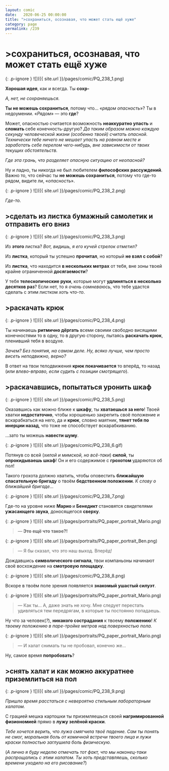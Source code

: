 ```yaml
---
layout: comic
date:   2020-06-25 00:00:00 
title: ">сохраниться, осознавая, что может стать ещё хуже"
category: page
permalink: /239
---
```

# >сохраниться, осознавая, что может стать ещё хуже

{: .p-ignore }
![]({{ site.url }}/pages/comic/PQ_238_1.png)

<strong>Хорошая идея</strong>, как и всегда. Ты <strong>сохр-</strong>

<em>А, нет, не сохраняешься.</em>

<strong>Ты не можешь сохраниться</strong>, потому что… «<em>рядом опасность</em>»? Ты в недоумении. «<em>Рядом</em>» — это <strong>где</strong>?

Может, опасностью считается возможность <strong>неаккуратно упасть</strong> и <strong>сломать </strong>себе конечность-другую? <em>Да таким образом можно каждую секунду человеческой жизни (особенно твоей) считать опасной. Технически тебе ничего не мешает упасть на ровном месте и заработать себе перелом чего-нибудь, вне зависимости от твоих текущих обстоятельств.</em>

<em>Где эта грань, что разделяет опасную ситуацию от неопасной?</em>

Ну и ладно, ты никогда не был любителем <strong>философских рассуждений</strong>. Важно то, что сейчас ты <strong>не можешь сохраниться</strong>, потому что где-то рядом, видите ли, «<em>опасность</em>».

{: .p-ignore }
![]({{ site.url }}/pages/comic/PQ_238_2.png)

<em>Где-то.</em>

## >сделать из листка бумажный самолетик и отправить его вниз

{: .p-ignore }
![]({{ site.url }}/pages/comic/PQ_238_3.png)

Из <strong>этого </strong>листка? <em>Вот, видишь, я его кучей стрелок отметил?</em> 

Из <strong>листка</strong>, который ты успешно <strong>прочитал</strong>, но который <strong>не взял с собой</strong>?

Из <strong>листка</strong>, что находится <strong>в нескольких метрах</strong> от тебя, вне зоны твоей крайне ограниченной <strong>досягаемости</strong>?

У тебя <strong>телескопические руки</strong>, которые могут <strong>удлиняться в несколько десятков раз</strong>? Если нет, то я <em>очень сомневаюсь</em>, что тебе удастся сделать с этим листком <em>хоть что-то</em>.

## >раскачать крюк

{: .p-ignore }
![]({{ site.url }}/pages/comic/PQ_238_4.png)

Ты начинаешь <strong>ритмично дёргать</strong> всеми своими свободно висящими конечностями то в одну, то в другую сторону, пытаясь <strong>раскачать крюк</strong>, пленивший тебя в воздухе.

<em>Зачем? Без понятия, на самом деле. Ну, всяко лучше, чем просто висеть неподвижно, верно?</em>

В ответ на твои телодвижения <strong>крюк покачивается</strong> то вперёд, то назад (<em>или влево-вправо, если судить с позиции смотрящего</em>).

## >раскачавшись, попытаться уронить шкаф

{: .p-ignore }
![]({{ site.url }}/pages/comic/PQ_238_5.png)

Оказавшись как можно ближе к <strong>шкафу</strong>, ты <strong>хватаешься за него</strong>! Твоей хватки <strong>недостаточно</strong>, чтобы хорошенько закрепить своё положение и вскарабкаться на него, да и <strong>крюк</strong>, словно маятник, <strong>тянет тебя по инерции назад</strong>, что тоже не способствует вскарабкиванию.

…зато ты можешь <strong>навести шуму</strong>.

{: .p-ignore }
![]({{ site.url }}/pages/comic/PQ_238_6.gif)

Потянув со всей (<em>хилой и мимской, но всё-таки</em>) <strong>силой</strong>, ты <strong>опрокидываешь шкаф</strong>! Он и его содержимое с <strong>грохотом </strong>ударяются об пол!

Такого грохота должно хватить, чтобы оповестить <strong>ближайшую спасательную бригаду</strong> о твоём <strong>бедственном положении</strong>. <em>К слову о ближайшей бригаде…</em>

{: .p-ignore }
![]({{ site.url }}/pages/comic/PQ_238_7.png)

Где-то на уровне ниже <strong>Марио </strong>и <strong>Бенедикт </strong>становятся свидетелями <strong>ужасающего звука</strong>, доносящегося <strong>сверху</strong>.

{: .p-ignore }
![]({{ site.url }}/pages/portraits/PQ_paper_portrait_Mario.png)

<blockquote>—<strong> Это ещё что такое?!</strong></blockquote>

{: .p-ignore }
![]({{ site.url }}/pages/portraits/PQ_paper_portrait_Ben.png)

<blockquote>— Я бы сказал, что это наш выход. Вперёд!</blockquote>

Дождавшись <strong>символического сигнала</strong>, твои компаньоны начинают своё восхождение на <strong>смотровую площадку</strong>.

{: .p-ignore }
![]({{ site.url }}/pages/comic/PQ_238_8.png)

Вскоре в твоём поле зрения появляется <strong>знакомый ушастый силуэт</strong>.

{: .p-ignore }
![]({{ site.url }}/pages/portraits/PQ_paper_portrait_Mario.png)

<blockquote>— Как ты… А, даже знать не хочу. Мне следует перестать удивляться тем передрягам, в которые ты постоянно попадаешь.</blockquote>

Ну что за человек(<em>?</em>), <strong>никакого сострадания</strong> к твоему <strong>положению</strong>! <em>К твоему положению в паре-тройке метров над поверхностью пола.</em>

{: .p-ignore }
![]({{ site.url }}/pages/portraits/PQ_paper_portrait_Mario.png)

<blockquote>— И халат снимать ты не пробовал, конечно же...</blockquote>

Ну, самое время <strong>попробовать</strong>?

## >снять халат и как можно аккуратнее приземлиться на пол

{: .p-ignore }
![]({{ site.url }}/pages/comic/PQ_238_9.png)

<em>Пришло время расстаться с невероятно стильным лабораторным халатом.</em>

С грацией мешка картошки ты приземляешься своей <strong>нагримированной физиономией</strong> прямо в <strong>лужу зелёной краски</strong>. 

<em>Тебе хочется верить, что лужа смягчила твоё падение. Сам ты понять не смог, моральная боль от комичной встречи твоего лица и лужи краски полностью заглушила боль физическую.</em>

(<em>А лично я буду неделю отмечать тот факт, что мы наконец-таки распрощались с этим халатом. Ты хоть представляешь, сколько времени уходило на его рисование?</em>)
